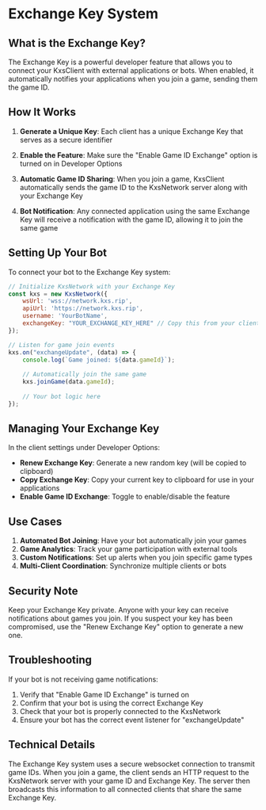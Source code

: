 # Exchange Key System

## What is the Exchange Key?

The Exchange Key is a powerful developer feature that allows you to connect your KxsClient with external applications or bots. When enabled, it automatically notifies your applications when you join a game, sending them the game ID.

## How It Works

1. **Generate a Unique Key**: Each client has a unique Exchange Key that serves as a secure identifier

2. **Enable the Feature**: Make sure the "Enable Game ID Exchange" option is turned on in Developer Options

3. **Automatic Game ID Sharing**: When you join a game, KxsClient automatically sends the game ID to the KxsNetwork server along with your Exchange Key

4. **Bot Notification**: Any connected application using the same Exchange Key will receive a notification with the game ID, allowing it to join the same game

## Setting Up Your Bot

To connect your bot to the Exchange Key system:

```javascript
// Initialize KxsNetwork with your Exchange Key
const kxs = new KxsNetwork({
    wsUrl: 'wss://network.kxs.rip',
    apiUrl: 'https://network.kxs.rip',
    username: 'YourBotName',
    exchangeKey: "YOUR_EXCHANGE_KEY_HERE" // Copy this from your client
});

// Listen for game join events
kxs.on("exchangeUpdate", (data) => {
    console.log(`Game joined: ${data.gameId}`);
    
    // Automatically join the same game
    kxs.joinGame(data.gameId);
    
    // Your bot logic here
});
```

## Managing Your Exchange Key

In the client settings under Developer Options:

- **Renew Exchange Key**: Generate a new random key (will be copied to clipboard)
- **Copy Exchange Key**: Copy your current key to clipboard for use in your applications
- **Enable Game ID Exchange**: Toggle to enable/disable the feature

## Use Cases

1. **Automated Bot Joining**: Have your bot automatically join your games
2. **Game Analytics**: Track your game participation with external tools
3. **Custom Notifications**: Set up alerts when you join specific game types
4. **Multi-Client Coordination**: Synchronize multiple clients or bots

## Security Note

Keep your Exchange Key private. Anyone with your key can receive notifications about games you join. If you suspect your key has been compromised, use the "Renew Exchange Key" option to generate a new one.

## Troubleshooting

If your bot is not receiving game notifications:

1. Verify that "Enable Game ID Exchange" is turned on
2. Confirm that your bot is using the correct Exchange Key
3. Check that your bot is properly connected to the KxsNetwork
4. Ensure your bot has the correct event listener for "exchangeUpdate"

## Technical Details

The Exchange Key system uses a secure websocket connection to transmit game IDs. When you join a game, the client sends an HTTP request to the KxsNetwork server with your game ID and Exchange Key. The server then broadcasts this information to all connected clients that share the same Exchange Key.
